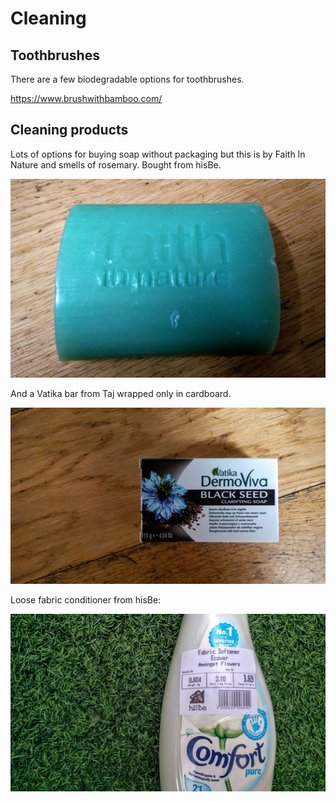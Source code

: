 # Cleaning

## Toothbrushes

There are a few biodegradable options for toothbrushes.

https://www.brushwithbamboo.com/

## Cleaning products

Lots of options for buying soap without packaging but this is by Faith In
Nature and smells of rosemary. Bought from hisBe.

![](images/soap_faith.jpg)

And a Vatika bar from Taj wrapped only in cardboard.

![](images/soap_vatika.jpg)

Loose fabric conditioner from hisBe:

![](images/fabric_conditioner.jpg)

